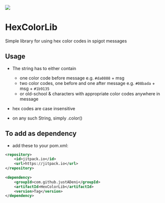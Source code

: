 [![](https://jitpack.io/v/justADeni/HexColorLib.svg)](https://jitpack.io/#justADeni/HexColorLib)
# HexColorLib
Simple library for using hex color codes in spigot messages

## Usage
- The string has to either contain
	- one color code before message e.g. `#da0808` + msg
	- two color codes, one before and one after message e.g. `#08bada` + msg + `#1b9135`
	- or old-school & characters with appropriate color codes anywhere in message
	
- hex codes are case insensitive	
- on any such String, simply .color()

## To add as dependency
- add these to your pom.xml:

```xml
<repository>
	<id>jitpack.io</id>
	<url>https://jitpack.io</url>
</repository>
  
<dependency>
	<groupId>com.github.justADeni</groupId>
	<artifactId>HexColorLib</artifactId>
	<version>Tag</version>
</dependency>
```
